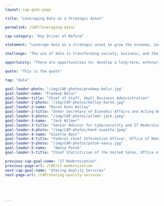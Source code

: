 ```yaml
---
layout: cap-goal-page

title: "Leveraging Data as a Strategic Asset"

permalink: /CAP/leveraging-data/

cap-category: "Key Driver of Reform"

statement: "Leverage data as a strategic asset to grow the economy, increase the effectiveness of the Federal Government, facilitate oversight, and promote transparency."

challenge: "The use of data is transforming society, business, and the economy. Data provided by the Federal Government have a unique place in society and maintaining trust in Federal data is pivotal to a democratic process. The Federal Government needs a robust, integrated approach to using data to deliver on mission, serve customers, and steward resources while respecting privacy and confidentiality."

opportunity: "There are opportunities to: develop a long-term, enterprise-wide Federal Data Strategy to better govern and leverage the Federal Government’s data; enable government data to be accessible and useful for the American public, businesses, and researchers; improve the use of data for decision-making and accountability for the Federal Government, including for policy-making, innovation, oversight, and learning."

quote: "This is the quote"

tag: "data"

goal-leader-photo: "/img/CAP-photos/pradeep-belur.jpg"
goal-leader-name: "Pradeep Belur"
goal-leader-title: "Chief of Staff, Small Business Administration"
goal-leader-2-photo: "/img/CAP-photos/kelley-karen.jpg"
goal-leader-2-name: "Karen Dunn Kelley"
goal-leader-2-title: "Under Secretary of Economic Affairs and Acting Deputy Secretary, Department of Commerce"
goal-leader-3-photo: "/img/CAP-photos/wilmer-jack.jpeg"
goal-leader-3-name:  "Jack Wilmer"
goal-leader-3-title: "Senior Advisor for Cybersecurity and IT Modernization, Office of Science and Technology Policy"
goal-leader-4-photo: "/img/CAP-photos/kent-suzette.jpeg"
goal-leader-4-name: "Suzette Kent"
goal-leader-4-title: "Federal Chief Information Officer, Office of Management and Budget"
goal-leader-5-photo: "/img/CAP-photos/potok-nancy.jpg"
goal-leader-5-name:   "Nancy Potok"
goal-leader-5-title: "Chief Statistician of the United Sates, Office of Management and Budget"

previous-cap-goal-name: "IT Modernization"
previous-page-url: /CAP/it-modernization
next-cap-goal-name: "Sharing Quality Services"
next-page-url: /CAP/sharing-quality-services





---
```

